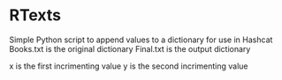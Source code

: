 # RTexts
Simple Python script to append values to a dictionary for use in Hashcat
Books.txt is the original dictionary 
Final.txt is the output dictionary

x is the first incrimenting value
y is the second incrimenting value

